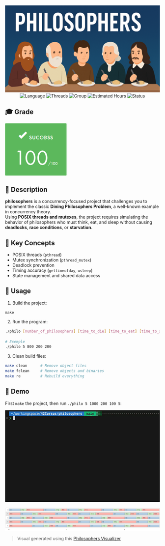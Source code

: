 <div align="center">

![Banner](assets/banner.png)  
![Language](https://img.shields.io/badge/Language-C-000000?style=flat&logo=c)
![Threads](https://img.shields.io/badge/Threads-pthreads-blue)
![Group](https://img.shields.io/badge/Group-Solo-purple)
![Estimated Hours](https://img.shields.io/badge/Estimated%20Hours-70h-blue)
![Status](https://img.shields.io/badge/Status-Completed-brightgreen)

</div>

## 🎓 Grade
![Grade](assets/grade.png)

## 📘 Description

**philosophers** is a concurrency-focused project that challenges you to implement the classic **Dining Philosophers Problem**, a well-known example in concurrency theory.  
Using **POSIX threads and mutexes**, the project requires simulating the behavior of philosophers who must think, eat, and sleep without causing **deadlocks**, **race conditions**, or **starvation**.

## 🧠 Key Concepts

- POSIX threads (`pthread`)
- Mutex synchronization (`pthread_mutex`)
- Deadlock prevention
- Timing accuracy (`gettimeofday`, `usleep`)
- State management and shared data access

## 🚀 Usage

1. Build the project:
```
make
```

2. Run the program:
```bash
./philo [number_of_philosophers] [time_to_die] [time_to_eat] [time_to_sleep]

# Exemple
./philo 5 800 200 200
```

3. Clean build files:
```bash
make clean      # Remove object files  
make fclean     # Remove objects and binaries  
make re         # Rebuild everything
```

## 🎥 Demo

First `make` the project, then run `./philo 5 1000 200 100 5`:  

![Demo](assets/demo.gif)

![Demo-visualizer](assets/demo-visualizer.png)

> Visual generated using this [Philosophers Visualizer](https://nafuka11.github.io/philosophers-visualizer/)

